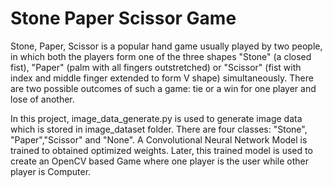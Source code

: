 # Stone Paper Scissor Game

Stone, Paper, Scissor is a popular hand game usually played by two people, in which both the players form one of the three shapes "Stone" (a closed fist), "Paper" (palm with all fingers outstretched) or "Scissor" (fist with index and middle finger extended to form V shape) simultaneously.
There are two possible outcomes of such a game: tie or a win for one player and lose of another.

In this project, image_data_generate.py is used to generate image data which is stored in image_dataset folder. There are four classes: "Stone", "Paper","Scissor" and "None". A Convolutional Neural Network Model is trained to obtained optimized weights. Later, this trained model is used to create an OpenCV based Game where one player is the user while other player is Computer. 

